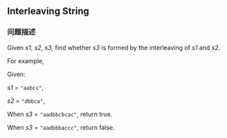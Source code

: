 ## Interleaving String  
### 问题描述

Given *s1*, *s2*, *s3*, find whether *s3* is formed by the interleaving of *s1* and *s2*.



For example,<br />
Given:<br />
*s1* = `"aabcc"`,<br />
*s2* = `"dbbca"`,



When *s3* = `"aadbbcbcac"`, return true.<br />
When *s3* = `"aadbbbaccc"`, return false.

